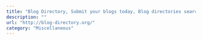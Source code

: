```yaml
---
title: "Blog Directory, Submit your blogs today, Blog directories search engine"
description: ""
url: "http://blog-directory.org/"
category: "Miscellaneous"
---
```


